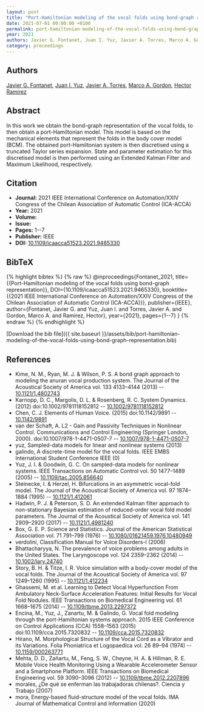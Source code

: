 ```yaml
---
layout: post
title: "Port-Hamiltonian modeling of the vocal folds using bond-graph representation"
date: 2021-07-01 00:00:00 +0100
permalink: port-hamiltonian-modeling-of-the-vocal-folds-using-bond-graph-representation
year: 2021
authors: Javier G. Fontanet, Juan I. Yuz, Javier A. Torres, Marco A. Gordon, Hector Ramirez
category: proceedings
---
```

 
## Authors
[Javier G. Fontanet](authors/javier-g-fontanet), [Juan I. Yuz](authors/juan-i-yuz), [Javier A. Torres](authors/javier-a-torres), [Marco A. Gordon](authors/marco-a-gordon), [Hector Ramirez](authors/hector-ramirez)
 
## Abstract
In this work we obtain the bond-graph representation of the vocal folds, to then obtain a port-Hamiltonian model. This model is based on the mechanical elements that represent the folds in the body cover model (BCM). The obtained port-Hamiltonian system is then discretised using a truncated Taylor series expansion. State and parameter estimation for this discretised model is then performed using an Extended Kalman Filter and Maximum Likelihood, respectively.
 
## Citation
- **Journal:** 2021 IEEE International Conference on Automation/XXIV Congress of the Chilean Association of Automatic Control (ICA-ACCA)
- **Year:** 2021
- **Volume:** 
- **Issue:** 
- **Pages:** 1--7
- **Publisher:** IEEE
- **DOI:** [10.1109/icaacca51523.2021.9465330](https://doi.org/10.1109/icaacca51523.2021.9465330)
 
## BibTeX
{% highlight bibtex %}
{% raw %}
@inproceedings{Fontanet_2021,
  title={{Port-Hamiltonian modeling of the vocal folds using bond-graph representation}},
  DOI={10.1109/icaacca51523.2021.9465330},
  booktitle={{2021 IEEE International Conference on Automation/XXIV Congress of the Chilean Association of Automatic Control (ICA-ACCA)}},
  publisher={IEEE},
  author={Fontanet, Javier G. and Yuz, Juan I. and Torres, Javier A. and Gordon, Marco A. and Ramirez, Hector},
  year={2021},
  pages={1--7}
}
{% endraw %}
{% endhighlight %}
 
[Download the bib file]({{ site.baseurl }}/assets/bib/port-hamiltonian-modeling-of-the-vocal-folds-using-bond-graph-representation.bib)
 
## References
- Kime, N. M., Ryan, M. J. & Wilson, P. S. A bond graph approach to modeling the anuran vocal production system. The Journal of the Acoustical Society of America vol. 133 4133–4144 (2013) -- [10.1121/1.4802743](https://doi.org/10.1121/1.4802743)
- Karnopp, D. C., Margolis, D. L. & Rosenberg, R. C. System Dynamics. (2012) doi:10.1002/9781118152812 -- [10.1002/9781118152812](https://doi.org/10.1002/9781118152812)
- Chen, C. J. Elements of Human Voice. (2015) doi:10.1142/9891 -- [10.1142/9891](https://doi.org/10.1142/9891)
- van der Schaft, A. L2 - Gain and Passivity Techniques in Nonlinear Control. Communications and Control Engineering (Springer London, 2000). doi:10.1007/978-1-4471-0507-7 -- [10.1007/978-1-4471-0507-7](https://doi.org/10.1007/978-1-4471-0507-7)
- yuz, Sampled-data models for linear and nonlinear systems (2013)
- galindo, A discrete-time model for the vocal folds. IEEE EMBS International Student Conference IEEE (0)
- Yuz, J. I. & Goodwin, G. C. On sampled-data models for nonlinear systems. IEEE Transactions on Automatic Control vol. 50 1477–1489 (2005) -- [10.1109/tac.2005.856640](https://doi.org/10.1109/tac.2005.856640)
- Steinecke, I. & Herzel, H. Bifurcations in an asymmetric vocal-fold model. The Journal of the Acoustical Society of America vol. 97 1874–1884 (1995) -- [10.1121/1.412061](https://doi.org/10.1121/1.412061)
- Hadwin, P. J. & Peterson, S. D. An extended Kalman filter approach to non-stationary Bayesian estimation of reduced-order vocal fold model parameters. The Journal of the Acoustical Society of America vol. 141 2909–2920 (2017) -- [10.1121/1.4981240](https://doi.org/10.1121/1.4981240)
- Box, G. E. P. Science and Statistics. Journal of the American Statistical Association vol. 71 791–799 (1976) -- [10.1080/01621459.1976.10480949](https://doi.org/10.1080/01621459.1976.10480949)
- verdolini, Classification Manual for Voice Disorders-I (2006)
- Bhattacharyya, N. The prevalence of voice problems among adults in the United States. The Laryngoscope vol. 124 2359–2362 (2014) -- [10.1002/lary.24740](https://doi.org/10.1002/lary.24740)
- Story, B. H. & Titze, I. R. Voice simulation with a body-cover model of the vocal folds. The Journal of the Acoustical Society of America vol. 97 1249–1260 (1995) -- [10.1121/1.412234](https://doi.org/10.1121/1.412234)
- Ghassemi, M. et al. Learning to Detect Vocal Hyperfunction From Ambulatory Neck-Surface Acceleration Features: Initial Results for Vocal Fold Nodules. IEEE Transactions on Biomedical Engineering vol. 61 1668–1675 (2014) -- [10.1109/tbme.2013.2297372](https://doi.org/10.1109/tbme.2013.2297372)
- Encina, M., Yuz, J., Zanartu, M. & Galindo, G. Vocal fold modeling through the port-Hamiltonian systems approach. 2015 IEEE Conference on Control Applications (CCA) 1558–1563 (2015) doi:10.1109/cca.2015.7320832 -- [10.1109/cca.2015.7320832](https://doi.org/10.1109/cca.2015.7320832)
- Hirano, M. Morphological Structure of the Vocal Cord as a Vibrator and its Variations. Folia Phoniatrica et Logopaedica vol. 26 89–94 (1974) -- [10.1159/000263771](https://doi.org/10.1159/000263771)
- Mehta, D. D., Zañartu, M., Feng, S. W., Cheyne, H. A. & Hillman, R. E. Mobile Voice Health Monitoring Using a Wearable Accelerometer Sensor and a Smartphone Platform. IEEE Transactions on Biomedical Engineering vol. 59 3090–3096 (2012) -- [10.1109/tbme.2012.2207896](https://doi.org/10.1109/tbme.2012.2207896)
- morales, &#x00BF;De qu&#x00E9; se enferman las trabajadoras chilenas?. Ciencia y Trabajo (2007)
- mora, Energy-based fluid-structure model of the vocal folds. IMA Journal of Mathematical Control and Information (2020)


